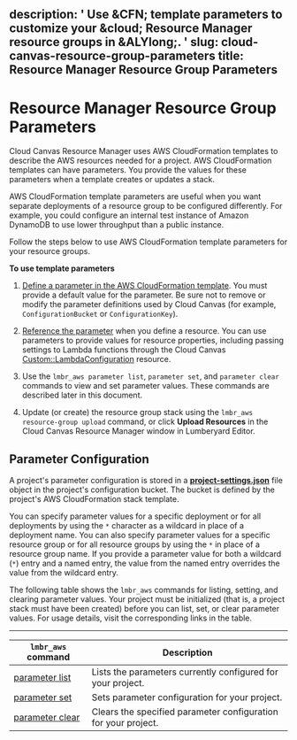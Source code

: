 description: ' Use &CFN; template parameters to customize your &cloud; Resource Manager
  resource groups in &ALYlong;. '
slug: cloud-canvas-resource-group-parameters
title: Resource Manager Resource Group Parameters
---
# Resource Manager Resource Group Parameters<a name="cloud-canvas-resource-group-parameters"></a>

Cloud Canvas Resource Manager uses AWS CloudFormation templates to describe the AWS resources needed for a project\. AWS CloudFormation templates can have parameters\. You provide the values for these parameters when a template creates or updates a stack\.

AWS CloudFormation template parameters are useful when you want separate deployments of a resource group to be configured differently\. For example, you could configure an internal test instance of Amazon DynamoDB to use lower throughput than a public instance\.

Follow the steps below to use AWS CloudFormation template parameters for your resource groups\.

**To use template parameters**

1. [Define a parameter in the AWS CloudFormation template](https://docs.aws.amazon.com/AWSCloudFormation/latest/UserGuide/parameters-section-structure.html)\. You must provide a default value for the parameter\. Be sure not to remove or modify the parameter definitions used by Cloud Canvas \(for example, `ConfigurationBucket` or `ConfigurationKey`\)\.

1. [Reference the parameter](https://docs.aws.amazon.com/AWSCloudFormation/latest/UserGuide/intrinsic-function-reference-ref.html) when you define a resource\. You can use parameters to provide values for resource properties, including passing settings to Lambda functions through the Cloud Canvas [Custom::LambdaConfiguration](cloud-canvas-custom-resources.md#cloud-canvas-custom-resources-lambda-configuration) resource\.

1. Use the `lmbr_aws parameter list`, `parameter set`, and `parameter clear` commands to view and set parameter values\. These commands are described later in this document\.

1. Update \(or create\) the resource group stack using the `lmbr_aws resource-group upload` command, or click **Upload Resources** in the Cloud Canvas Resource Manager window in Lumberyard Editor\.

## Parameter Configuration<a name="cloud-canvas-resource-group-parameters-parameter-configuration"></a>

A project's parameter configuration is stored in a [**project\-settings\.json**](cloud-canvas-resource-deployments.md#cloud-canvas-project-settings) file object in the project's configuration bucket\. The bucket is defined by the project's AWS CloudFormation stack template\.

You can specify parameter values for a specific deployment or for all deployments by using the `*` character as a wildcard in place of a deployment name\. You can also specify parameter values for a specific resource group or for all resource groups by using the `*` in place of a resource group name\. If you provide a parameter value for both a wildcard \(`*`\) entry and a named entry, the value from the named entry overrides the value from the wildcard entry\.

The following table shows the `lmbr_aws` commands for listing, setting, and clearing parameter values\. Your project must be initialized \(that is, a project stack must have been created\) before you can list, set, or clear parameter values\. For usage details, visit the corresponding links in the table\.


****  

| `lmbr_aws` command  | Description  | 
| --- | --- | 
| [parameter list](cloud-canvas-command-line.md#cloud-canvas-command-line-parameter-list) | Lists the parameters currently configured for your project\. | 
| [parameter set](cloud-canvas-command-line.md#cloud-canvas-command-line-parameter-set) | Sets parameter configuration for your project\. | 
| [parameter clear](cloud-canvas-command-line.md#cloud-canvas-command-line-parameter-clear) | Clears the specified parameter configuration for your project\. | 